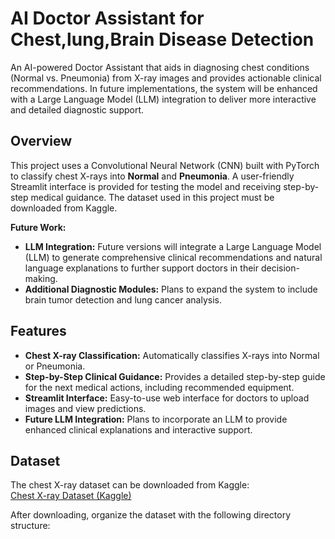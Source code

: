 # AI Doctor Assistant for Chest,lung,Brain Disease Detection

An AI-powered Doctor Assistant that aids in diagnosing chest conditions (Normal vs. Pneumonia) from X-ray images and provides actionable clinical recommendations. In future implementations, the system will be enhanced with a Large Language Model (LLM) integration to deliver more interactive and detailed diagnostic support.

## Overview

This project uses a Convolutional Neural Network (CNN) built with PyTorch to classify chest X-rays into **Normal** and **Pneumonia**. A user-friendly Streamlit interface is provided for testing the model and receiving step-by-step medical guidance. The dataset used in this project must be downloaded from Kaggle.

**Future Work:**  
- **LLM Integration:** Future versions will integrate a Large Language Model (LLM) to generate comprehensive clinical recommendations and natural language explanations to further support doctors in their decision-making.
- **Additional Diagnostic Modules:** Plans to expand the system to include brain tumor detection and lung cancer analysis.

## Features

- **Chest X-ray Classification:** Automatically classifies X-rays into Normal or Pneumonia.
- **Step-by-Step Clinical Guidance:** Provides a detailed step-by-step guide for the next medical actions, including recommended equipment.
- **Streamlit Interface:** Easy-to-use web interface for doctors to upload images and view predictions.
- **Future LLM Integration:** Plans to incorporate an LLM to provide enhanced clinical explanations and interactive support.

## Dataset

The chest X-ray dataset can be downloaded from Kaggle:  
[Chest X-ray Dataset (Kaggle)](https://www.kaggle.com/datasets/paultimothymooney/chest-xray-pneumonia)

After downloading, organize the dataset with the following directory structure:

